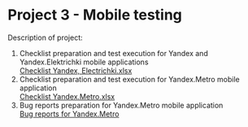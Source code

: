 # Project 3  - Mobile testing  
Description of project:  
1. Checklist preparation and test execution for Yandex and Yandex.Elektrichki mobile applications  
[Checklist Yandex, Electrichki.xlsx](https://github.com/anastasiiaglebkina/Project-3-Mobile-testing/blob/ed476c0a2f8cdfda3bb8ea2f3d0311f55819d008/Mobile%20testing%20-%20Yandex,%20Electrichki.xlsx)  
2. Checklist preparation and test execution for Yandex.Metro mobile application  
[Checklist Yandex.Metro.xlsx](https://github.com/anastasiiaglebkina/Project-3-Mobile-testing/blob/ed476c0a2f8cdfda3bb8ea2f3d0311f55819d008/Checklist%20Yandex.Metro.xlsx)  
3. Bug reports preparation for Yandex.Metro mobile application  
[Bug reports for Yandex.Metro](https://anastasiia-gl.youtrack.cloud/issues/511E?q=тег:%20%7Bsprint%203%7D)
